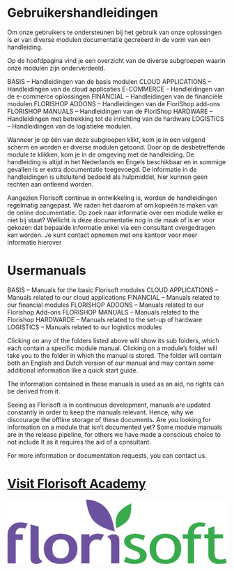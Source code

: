 # Gebruikershandleidingen

Om onze gebruikers te ondersteunen bij het gebruik van onze oplossingen is er van diverse modulen documentatie gecreëerd in de vorm van een handleiding.

Op de hoofdpagina vind je een overzicht van de diverse subgroepen waarin onze modulen zijn onderverdeeld. 

BASIS – Handleidingen van de basis modulen
CLOUD APPLICATIONS – Handleidingen van de cloud applicaties
E-COMMERCE – Handleidingen van de e-commerce oplossingen
FINANCIAL – Handleidingen van de financiële modulen
FLORISHOP ADDONS – Handleidingen van de FloriShop add-ons
FLORISHOP MANUALS – Handleidingen van de FloriShop
HARDWARE – Handleidingen met betrekking tot de inrichting van de hardware
LOGISTICS – Handleidingen van de logistieke modulen.

Wanneer je op één van deze subgroepen klikt, kom je in een volgend scherm en worden er diverse modulen getoond.
Door op de desbetreffende module te klikken, kom je in de omgeving met de handleiding.
De handleiding is altijd in het Nederlands en Engels beschikbaar en in sommige gevallen is er extra documentatie toegevoegd. 
De informatie in de handleidingen is uitsluitend bedoeld als hulpmiddel, hier kunnen geen rechten aan ontleend worden. 

Aangezien Florisoft continue in ontwikkeling is, worden de handleidingen regelmatig aangepast.
We raden het daarom af om kopieën te maken van de online documentatie.
Op zoek naar informatie over een module welke er niet bij staat?
Wellicht is deze documentatie nog in de maak of is er voor gekozen dat bepaalde informatie enkel via een consultant overgedragen kan worden.
Je kunt contact opnemen met ons kantoor voor meer informatie hierover

# Usermanuals

BASIS – Manuals for the basic Florisoft modules
CLOUD APPLICATIONS – Manuals related to our cloud applications
FINANCIAL – Manuals related to our financial modules
FLORISHOP ADDONS – Manuals related to our Florishop Add-ons
FLORISHOP MANUALS – Manuals related to the Florishop
HARDWARDE – Manuals related to the set-up of hardware
LOGISTICS – Manuals related to our logistics modules

Clicking on any of the folders listed above will show its sub folders, which each contain a specific module manual. Clicking on a module’s folder will take you to the folder in which the manual is stored. The folder will contain both an English and Dutch version of our manual and may contain some additional information like a quick start guide.

The information contained in these manuals is used as an aid, no rights can be derived from it. 

Seeing as Florisoft is in continuous development, manuals are updated constantly in order to keep the manuals relevant. Hence, why we discourage the offline storage of these documents. Are you looking for information on a module that isn’t documented yet? Some module manuals are in the release pipeline, for others we have made a conscious choice to not include It as it requires the aid of a consultant.

For more information or documentation requests, you can contact us.  

# [Visit Florisoft Academy](https://www.youtube.com/channel/UC_LdX_bCM0w-mTjnUp-70VQ)


<img src="fslogo.png">


